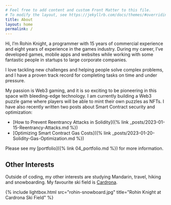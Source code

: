 ```yaml
---
# Feel free to add content and custom Front Matter to this file.
# To modify the layout, see https://jekyllrb.com/docs/themes/#overriding-theme-defaults
title: About
layout: home
permalink: /
---
```


Hi, I’m Rohin Knight, a programmer with 15 years of commercial experience and eight years of experience in the games industry.
During my career, I’ve developed games, mobile apps and websites while working with some fantastic people in startups to large corporate companies. 

I love tackling new challenges and helping people solve complex problems, and I have a proven track record for completing tasks on time and under pressure.

My passion is Web3 gaming, and it is so exciting to be pioneering in this space with bleeding-edge technology. I am currently building a Web3 puzzle game where players will be able to mint their own puzzles as NFTs. I have also recently written two posts about Smart Contract security and optimization:
* [How to Prevent Reentrancy Attacks in Solidity]({% link _posts/2023-01-15-Reentrancy-Attacks.md %})
* [Optimizing Smart Contract Gas Costs]({% link _posts/2023-01-20-Solidity-Gas-Optimization.md %})

Please see my [portfolio]({% link 04_portfolio.md %}) for more information.

## Other Interests

Outside of coding, my other interests are studying Mandarin, travel, hiking and snowboarding. My favourite ski field is [Cardrona](https://www.cardrona.com/).
<br />

{% include lightbox.html src="rohin-snowboard.jpg" title="Rohin Knight at Cardrona Ski Field" %}
